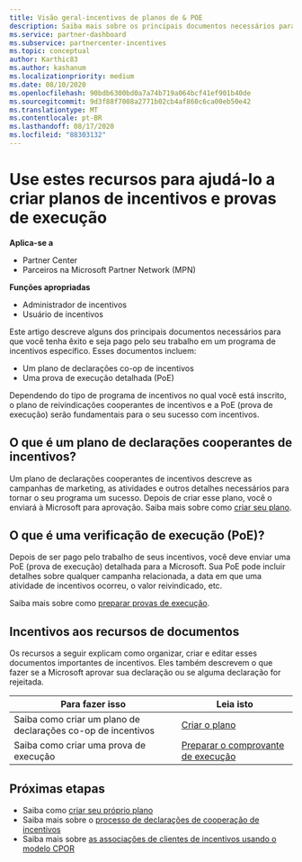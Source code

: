 ```yaml
---
title: Visão geral-incentivos de planos de & POE
description: Saiba mais sobre os principais documentos necessários para incentivos, incluindo um plano de declarações cooperantes de incentivos e uma PoE (prova de execução) detalhada.
ms.service: partner-dashboard
ms.subservice: partnercenter-incentives
ms.topic: conceptual
author: Karthic83
ms.author: kashanum
ms.localizationpriority: medium
ms.date: 08/10/2020
ms.openlocfilehash: 90bdb6300bd0a7a74b719a064bcf41ef901b40de
ms.sourcegitcommit: 9d3f88f7008a2771b02cb4af860c6ca00eb50e42
ms.translationtype: MT
ms.contentlocale: pt-BR
ms.lasthandoff: 08/17/2020
ms.locfileid: "88303132"
---
```

# <a name="use-these-resources-to-help-you-create-incentives-plans-and-proofs-of-execution"></a>Use estes recursos para ajudá-lo a criar planos de incentivos e provas de execução

**Aplica-se a**

- Partner Center
- Parceiros na Microsoft Partner Network (MPN)

**Funções apropriadas**

- Administrador de incentivos
- Usuário de incentivos

Este artigo descreve alguns dos principais documentos necessários para que você tenha êxito e seja pago pelo seu trabalho em um programa de incentivos específico. Esses documentos incluem:

- Um plano de declarações co-op de incentivos
- Uma prova de execução detalhada (PoE)

Dependendo do tipo de programa de incentivos no qual você está inscrito, o plano de reivindicações cooperantes de incentivos e a PoE (prova de execução) serão fundamentais para o seu sucesso com incentivos.

## <a name="what-is-an-incentives-co-op-claims-plan"></a>O que é um plano de declarações cooperantes de incentivos?

Um plano de declarações cooperantes de incentivos descreve as campanhas de marketing, as atividades e outros detalhes necessários para tornar o seu programa um sucesso. Depois de criar esse plano, você o enviará à Microsoft para aprovação. Saiba mais sobre como [criar seu plano](incentives-create-your-plan.md).

## <a name="what-is-a-proof-of-execution-poe"></a>O que é uma verificação de execução (PoE)?

Depois de ser pago pelo trabalho de seus incentivos, você deve enviar uma PoE (prova de execução) detalhada para a Microsoft. Sua PoE pode incluir detalhes sobre qualquer campanha relacionada, a data em que uma atividade de incentivos ocorreu, o valor reivindicado, etc. 

Saiba mais sobre como [preparar provas de execução](incentives-prepare-your-proof-of-execution.md).

## <a name="incentives-document-resources"></a>Incentivos aos recursos de documentos

Os recursos a seguir explicam como organizar, criar e editar esses documentos importantes de incentivos. Eles também descrevem o que fazer se a Microsoft aprovar sua declaração ou se alguma declaração for rejeitada.

|  **Para fazer isso**  |  **Leia isto**  |
|--------------|-----------|
| Saiba como criar um plano de declarações co-op de incentivos | [Criar o plano](incentives-create-your-plan.md)  |
Saiba como criar uma prova de execução | [Preparar o comprovante de execução](incentives-prepare-your-proof-of-execution.md)  |

## <a name="next-steps"></a>Próximas etapas

- Saiba como [criar seu próprio plano](incentives-create-your-plan.md)
- Saiba mais sobre o [processo de declarações de cooperação de incentivos](claims-overview.md)
- Saiba mais sobre [as associações de clientes de incentivos usando o modelo CPOR](submit-osa-claim.md)